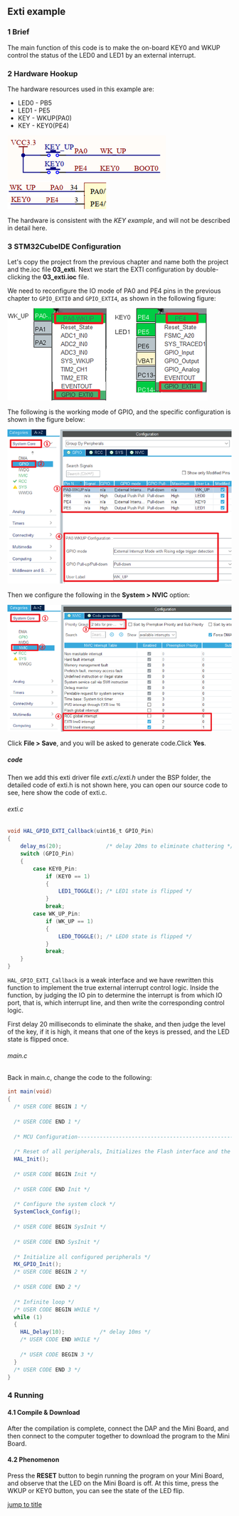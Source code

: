 ## Exti example<a name="brief"></a>

### 1 Brief
The main function of this code is to make the on-board KEY0 and WKUP control the status of the LED0 and LED1 by an external interrupt.
### 2 Hardware Hookup
The hardware resources used in this example are:
+ LED0 - PB5
+ LED1 - PE5
+ KEY - WKUP(PA0)
+ KEY - KEY0(PE4) 

<img src="../../1_docs/3_figures/03_exti/01-sch.png">

<img src="../../1_docs/3_figures/03_exti/02_sch.png">


The hardware is consistent with the *KEY example*, and will not be described in detail here.

### 3 STM32CubeIDE Configuration

Let's copy the project from the previous chapter and name both the project and the.ioc file **03_exti**. Next we start the EXTI configuration by double-clicking the **03_exti.ioc** file.

We need to reconfigure the IO mode of PA0 and PE4 pins in the previous chapter to ``GPIO_EXTI0`` and ``GPIO_EXTI4``, as shown in the following figure:

<img src="../../1_docs/3_figures/03_exti/03_pin.png">

The following is the working mode of GPIO, and the specific configuration is shown in the figure below:

<img src="../../1_docs/3_figures/03_exti/04_config.png">

Then we configure the following in the **System > NVIC** option:

<img src="../../1_docs/3_figures/03_exti/05_nvic.png">

Click **File > Save**, and you will be asked to generate code.Click **Yes**.

##### code
Then we add this exti driver file *exti.c/exti.h* under the BSP folder, the detailed code of exti.h is not shown here, you can open our source code to see, here show the code of exti.c.
###### exti.c
```c#
void HAL_GPIO_EXTI_Callback(uint16_t GPIO_Pin)
{
    delay_ms(20);              /* delay 20ms to eliminate chattering */
    switch (GPIO_Pin)
    {
        case KEY0_Pin:
            if (KEY0 == 1)
            {
                LED1_TOGGLE(); /* LED1 state is flipped */
            }
            break;
        case WK_UP_Pin:
            if (WK_UP == 1)
            {
                LED0_TOGGLE(); /* LED0 state is flipped */
            }
            break;
    }
}
```
``HAL_GPIO_EXTI_Callback`` is a weak interface and we have rewritten this function to implement the true external interrupt control logic. Inside the function, by judging the IO pin to determine the interrupt is from which IO port, that is, which interrupt line, and then write the corresponding control logic.

First delay 20 milliseconds to eliminate the shake, and then judge the level of the key, if it is high, it means that one of the keys is pressed, and the LED state is flipped once.

###### main.c
Back in main.c, change the code to the following:
```c#
int main(void)
{
  /* USER CODE BEGIN 1 */

  /* USER CODE END 1 */

  /* MCU Configuration--------------------------------------------------------*/

  /* Reset of all peripherals, Initializes the Flash interface and the Systick. */
  HAL_Init();

  /* USER CODE BEGIN Init */

  /* USER CODE END Init */

  /* Configure the system clock */
  SystemClock_Config();

  /* USER CODE BEGIN SysInit */

  /* USER CODE END SysInit */

  /* Initialize all configured peripherals */
  MX_GPIO_Init();
  /* USER CODE BEGIN 2 */

  /* USER CODE END 2 */

  /* Infinite loop */
  /* USER CODE BEGIN WHILE */
  while (1)
  {
    HAL_Delay(10);           /* delay 10ms */
    /* USER CODE END WHILE */

    /* USER CODE BEGIN 3 */
  }
  /* USER CODE END 3 */
}
```

### 4 Running
#### 4.1 Compile & Download
After the compilation is complete, connect the DAP and the Mini Board, and then connect to the computer together to download the program to the Mini Board.
#### 4.2 Phenomenon
Press the **RESET** button to begin running the program on your Mini Board, and observe that the LED on the Mini Board is off. At this time, press the WKUP or KEY0 button, you can see the state of the LED flip.

[jump to title](#brief)



